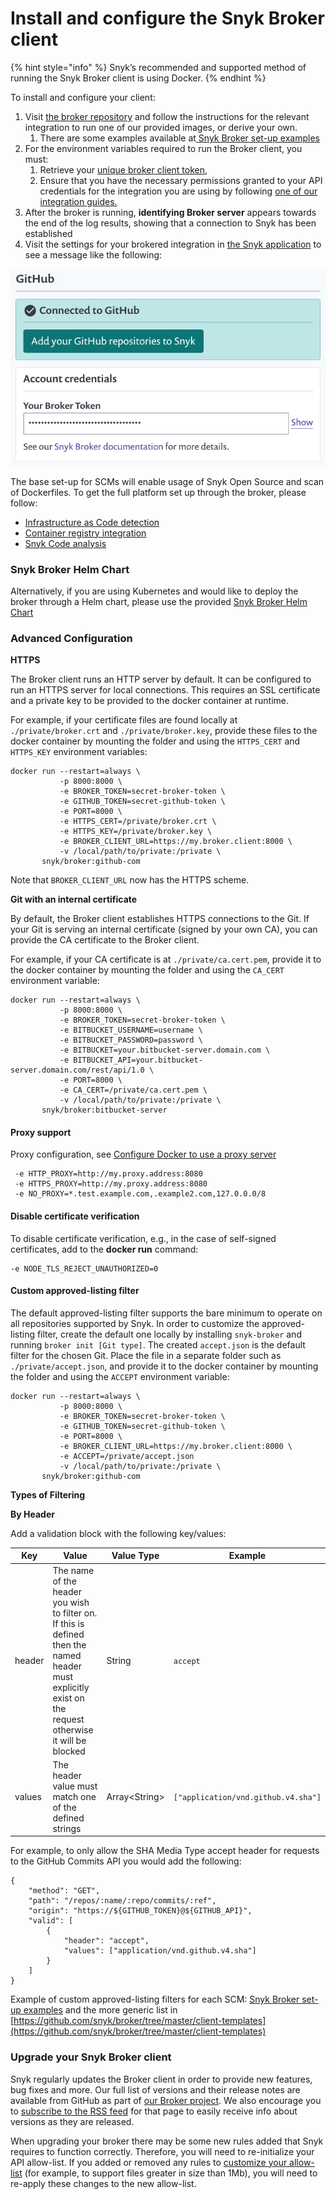 # Install and configure the Snyk Broker client

{% hint style="info" %}
Snyk’s recommended and supported method of running the Snyk Broker client is using Docker.
{% endhint %}

To install and configure your client:

1. Visit [the broker repository](https://github.com/snyk/broker) and follow the instructions for the relevant integration to run one of our provided images, or derive your own.
   1. There are some examples available at[ Snyk Broker set-up examples](../snyk-broker-set-up-examples/)
2. For the environment variables required to run the Broker client, you must:
   1. Retrieve your [unique broker client token](prepare-snyk-broker-for-deployment.md),
   2. Ensure that you have the necessary permissions granted to your API credentials for the integration you are using by following [one of our integration guides.](https://docs.snyk.io/integrations)
3. After the broker is running, **identifying Broker server** appears towards the end of the log results, showing that a connection to Snyk has been established
4. Visit the settings for your brokered integration in [the Snyk application](https://app.snyk.io) to see a message like the following:

![](<../../../../.gitbook/assets/image (60) (1).png>)

The base set-up for SCMs will enable usage of Snyk Open Source and scan of Dockerfiles. To get the full platform set up through the broker, please follow:

* [Infrastructure as Code detection](../snyk-broker-infrastructure-as-code-detection/)
* [Container registry integration](../snyk-broker-container-registry-agent/)
* [Snyk Code analysis](../snyk-broker-code-agent.md)

### Snyk Broker Helm Chart

Alternatively, if you are using Kubernetes and would like to deploy the broker through a Helm chart, please use the provided [Snyk Broker Helm Chart](https://github.com/snyk/snyk-broker-helm)

### Advanced Configuration

**HTTPS**

The Broker client runs an HTTP server by default. It can be configured to run an HTTPS server for local connections. This requires an SSL certificate and a private key to be provided to the docker container at runtime.

For example, if your certificate files are found locally at `./private/broker.crt` and `./private/broker.key`, provide these files to the docker container by mounting the folder and using the `HTTPS_CERT` and `HTTPS_KEY` environment variables:

```
docker run --restart=always \
           -p 8000:8000 \
           -e BROKER_TOKEN=secret-broker-token \
           -e GITHUB_TOKEN=secret-github-token \
           -e PORT=8000 \
           -e HTTPS_CERT=/private/broker.crt \
           -e HTTPS_KEY=/private/broker.key \
           -e BROKER_CLIENT_URL=https://my.broker.client:8000 \
           -v /local/path/to/private:/private \
       snyk/broker:github-com
```

Note that `BROKER_CLIENT_URL` now has the HTTPS scheme.

**Git with an internal certificate**

By default, the Broker client establishes HTTPS connections to the Git. If your Git is serving an internal certificate (signed by your own CA), you can provide the CA certificate to the Broker client.

For example, if your CA certificate is at `./private/ca.cert.pem`, provide it to the docker container by mounting the folder and using the `CA_CERT` environment variable:

```
docker run --restart=always \
           -p 8000:8000 \
           -e BROKER_TOKEN=secret-broker-token \
           -e BITBUCKET_USERNAME=username \
           -e BITBUCKET_PASSWORD=password \
           -e BITBUCKET=your.bitbucket-server.domain.com \
           -e BITBUCKET_API=your.bitbucket-server.domain.com/rest/api/1.0 \
           -e PORT=8000 \
           -e CA_CERT=/private/ca.cert.pem \
           -v /local/path/to/private:/private \
       snyk/broker:bitbucket-server
```

#### Proxy support

Proxy configuration, see [Configure Docker to use a proxy server](https://docs.docker.com/network/proxy/)

```
 -e HTTP_PROXY=http://my.proxy.address:8080
 -e HTTPS_PROXY=http://my.proxy.address:8080
 -e NO_PROXY=*.test.example.com,.example2.com,127.0.0.0/8
```

#### Disable certificate verification

To disable certificate verification, e.g., in the case of self-signed certificates, add to the **docker run** command:

```
-e NODE_TLS_REJECT_UNAUTHORIZED=0
```

#### Custom approved-listing filter

The default approved-listing filter supports the bare minimum to operate on all repositories supported by Snyk. In order to customize the approved-listing filter, create the default one locally by installing `snyk-broker` and running `broker init [Git type]`. The created `accept.json` is the default filter for the chosen Git. Place the file in a separate folder such as `./private/accept.json`, and provide it to the docker container by mounting the folder and using the `ACCEPT` environment variable:

```
docker run --restart=always \
           -p 8000:8000 \
           -e BROKER_TOKEN=secret-broker-token \
           -e GITHUB_TOKEN=secret-github-token \
           -e PORT=8000 \
           -e BROKER_CLIENT_URL=https://my.broker.client:8000 \
           -e ACCEPT=/private/accept.json
           -v /local/path/to/private:/private \
       snyk/broker:github-com
```

**Types of Filtering**

**By Header**

Add a validation block with the following key/values:

| Key    | Value                                                                                                                                                    | Value Type     | Example                             |
| ------ | -------------------------------------------------------------------------------------------------------------------------------------------------------- | -------------- | ----------------------------------- |
| header | The name of the header you wish to filter on. If this is defined then the named header must explicitly exist on the request otherwise it will be blocked | String         | `accept`                            |
| values | The header value must match one of the defined strings                                                                                                   | Array\<String> | `["application/vnd.github.v4.sha"]` |

For example, to only allow the SHA Media Type accept header for requests to the GitHub Commits API you would add the following:

```
{
    "method": "GET",
    "path": "/repos/:name/:repo/commits/:ref",
    "origin": "https://${GITHUB_TOKEN}@${GITHUB_API}",
    "valid": [
        {
            "header": "accept",
            "values": ["application/vnd.github.v4.sha"]
        }
    ]
}
```

Example of custom approved-listing filters for each SCM: [Snyk Broker set-up examples](../snyk-broker-set-up-examples/) and the more generic list in [https://github.com/snyk/broker/tree/master/client-templates](https://github.com/snyk/broker/tree/master/client-templates)

### Upgrade your Snyk Broker client

Snyk regularly updates the Broker client in order to provide new features, bug fixes and more. Our full list of versions and their release notes are available from GitHub as part of [our Broker project](https://github.com/snyk/broker/releases). We also encourage you to [subscribe to the RSS feed](https://github.com/snyk/broker/releases.atom) for that page to easily receive info about versions as they are released.

When upgrading your broker there may be some new rules added that Snyk requires to function correctly. Therefore, you will need to re-initialize your API allow-list. If you added or removed any rules to [customize your allow-list](https://github.com/snyk/broker#custom-approved-listing-filter) (for example, to support files greater in size than 1Mb), you will need to re-apply these changes to the new allow-list.
